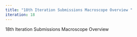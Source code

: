 ```yaml
---
title: "18th Iteration Submissions Macroscope Overview "
iteration: 18
---
```

18th Iteration Submissions Macroscope Overview